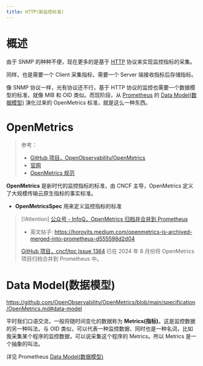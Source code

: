 ```yaml
---
title: HTTP(新监控标准)
---
```


# 概述

由于 SNMP 的种种不便，现在更多的是基于 [HTTP](/docs/4.数据通信/通信协议/HTTP/HTTP.md) 协议来实现监控指标的采集。

同样，也是需要一个 Client 采集指标，需要一个 Server 端接收指标后存储指标。

像 SNMP 协议一样，光有协议还不行，基于 HTTP 协议的监控也需要一个数据模型的标准，就像 MIB 和 OID 类似。而现阶段，从 [Prometheus](docs/6.可观测性/Metrics/Prometheus/Prometheus.md) 的 [Data Model(数据模型)](/docs/6.可观测性/Metrics/Prometheus/Storage(存储)/Data%20Model(数据模型).md) 演化过来的 OpenMetrics 标准，就是这么一种东西。

# OpenMetrics

> 参考：
>
> - [GitHub 项目，OpenObservability/OpenMetrics](https://github.com/OpenObservability/OpenMetrics)
> - [官网](https://openmetrics.io/)
> - [OpenMetrics 规范](https://github.com/OpenObservability/OpenMetrics/blob/main/specification/OpenMetrics.md)

**OpenMetrics** 是新时代的监控指标的标准，由 CNCF 主导，OpenMetrics 定义了大规模传输云原生指标的事实标准。

- **OpenMetricsSpec** 用来定义监控指标的标准

> [!Attention]
> [公众号 - InfoQ，OpenMetrics 归档并合并到 Prometheus](https://mp.weixin.qq.com/s/Wvh8AskHtOe2WoFPyAfVjA)
>
> - 英文帖子: https://horovits.medium.com/openmetrics-is-archived-merged-into-prometheus-d555598d2d04
>
> [GitHub 项目，cncf/toc Issue 1364](https://github.com/cncf/toc/issues/1364) 已在 2024 年 8 月份将 OpenMetrics 项目归档合并到 Prometheus 中。

# Data Model(数据模型)

https://github.com/OpenObservability/OpenMetrics/blob/main/specification/OpenMetrics.md#data-model

平时我们口语交流，一般将随时间变化的数据称为 **Metrics(指标)**。这是监控数据的另一种叫法，与 OID 类似，可以代表一种监控数据、同时也是一种名词，比如我采集某个程序的监控数据，可以说采集这个程序的 Metrics。所以 Metrics 是一个抽象的叫法。

详见 Prometheus [Data Model(数据模型)](docs/6.可观测性/Metrics/Prometheus/Storage(存储)/Data%20Model(数据模型).md)

